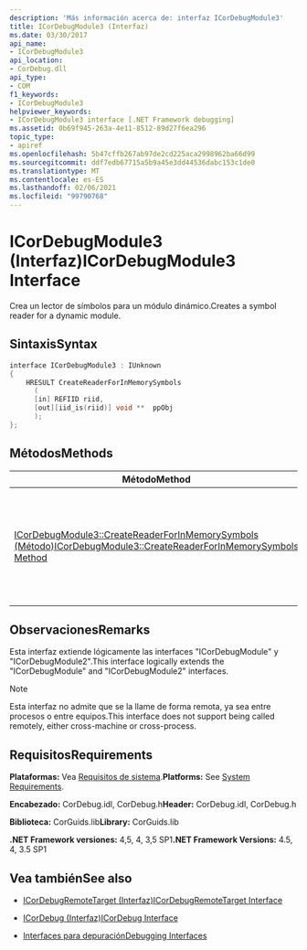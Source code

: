 ```yaml
---
description: 'Más información acerca de: interfaz ICorDebugModule3'
title: ICorDebugModule3 (Interfaz)
ms.date: 03/30/2017
api_name:
- ICorDebugModule3
api_location:
- CorDebug.dll
api_type:
- COM
f1_keywords:
- ICorDebugModule3
helpviewer_keywords:
- ICorDebugModule3 interface [.NET Framework debugging]
ms.assetid: 0b69f945-263a-4e11-8512-89d27f6ea296
topic_type:
- apiref
ms.openlocfilehash: 5b47cffb267ab97de2cd225aca2998962ba66d99
ms.sourcegitcommit: ddf7edb67715a5b9a45e3dd44536dabc153c1de0
ms.translationtype: MT
ms.contentlocale: es-ES
ms.lasthandoff: 02/06/2021
ms.locfileid: "99790768"
---
```

# <a name="icordebugmodule3-interface"></a><span data-ttu-id="92c3f-103">ICorDebugModule3 (Interfaz)</span><span class="sxs-lookup"><span data-stu-id="92c3f-103">ICorDebugModule3 Interface</span></span>

<span data-ttu-id="92c3f-104">Crea un lector de símbolos para un módulo dinámico.</span><span class="sxs-lookup"><span data-stu-id="92c3f-104">Creates a symbol reader for a dynamic module.</span></span>  
  
## <a name="syntax"></a><span data-ttu-id="92c3f-105">Sintaxis</span><span class="sxs-lookup"><span data-stu-id="92c3f-105">Syntax</span></span>  
  
```cpp  
interface ICorDebugModule3 : IUnknown  
{  
    HRESULT CreateReaderForInMemorySymbols  
      (  
      [in] REFIID riid,  
      [out][iid_is(riid)] void **  ppObj  
      );  
};  
```  
  
## <a name="methods"></a><span data-ttu-id="92c3f-106">Métodos</span><span class="sxs-lookup"><span data-stu-id="92c3f-106">Methods</span></span>  
  
|<span data-ttu-id="92c3f-107">Método</span><span class="sxs-lookup"><span data-stu-id="92c3f-107">Method</span></span>|<span data-ttu-id="92c3f-108">Descripción</span><span class="sxs-lookup"><span data-stu-id="92c3f-108">Description</span></span>|  
|------------|-----------------|  
|[<span data-ttu-id="92c3f-109">ICorDebugModule3::CreateReaderForInMemorySymbols (Método)</span><span class="sxs-lookup"><span data-stu-id="92c3f-109">ICorDebugModule3::CreateReaderForInMemorySymbols Method</span></span>](icordebugmodule3-createreaderforinmemorysymbols-method.md)|<span data-ttu-id="92c3f-110">Crea un lector de símbolos (normalmente la [interfaz ISymUnmanagedReader](../diagnostics/isymunmanagedreader-interface.md)) para un módulo dinámico.</span><span class="sxs-lookup"><span data-stu-id="92c3f-110">Creates a symbol reader (typically [ISymUnmanagedReader Interface](../diagnostics/isymunmanagedreader-interface.md)) for a dynamic module.</span></span>|  
  
## <a name="remarks"></a><span data-ttu-id="92c3f-111">Observaciones</span><span class="sxs-lookup"><span data-stu-id="92c3f-111">Remarks</span></span>  

 <span data-ttu-id="92c3f-112">Esta interfaz extiende lógicamente las interfaces "ICorDebugModule" y "ICorDebugModule2".</span><span class="sxs-lookup"><span data-stu-id="92c3f-112">This interface logically extends the "ICorDebugModule" and "ICorDebugModule2" interfaces.</span></span>  
  
> [!NOTE]
> <span data-ttu-id="92c3f-113">Esta interfaz no admite que se la llame de forma remota, ya sea entre procesos o entre equipos.</span><span class="sxs-lookup"><span data-stu-id="92c3f-113">This interface does not support being called remotely, either cross-machine or cross-process.</span></span>  
  
## <a name="requirements"></a><span data-ttu-id="92c3f-114">Requisitos</span><span class="sxs-lookup"><span data-stu-id="92c3f-114">Requirements</span></span>  

 <span data-ttu-id="92c3f-115">**Plataformas:** Vea [Requisitos de sistema](../../get-started/system-requirements.md).</span><span class="sxs-lookup"><span data-stu-id="92c3f-115">**Platforms:** See [System Requirements](../../get-started/system-requirements.md).</span></span>  
  
 <span data-ttu-id="92c3f-116">**Encabezado:** CorDebug.idl, CorDebug.h</span><span class="sxs-lookup"><span data-stu-id="92c3f-116">**Header:** CorDebug.idl, CorDebug.h</span></span>  
  
 <span data-ttu-id="92c3f-117">**Biblioteca:** CorGuids.lib</span><span class="sxs-lookup"><span data-stu-id="92c3f-117">**Library:** CorGuids.lib</span></span>  
  
 <span data-ttu-id="92c3f-118">**.NET Framework versiones:** 4,5, 4, 3,5 SP1</span><span class="sxs-lookup"><span data-stu-id="92c3f-118">**.NET Framework Versions:** 4.5, 4, 3.5 SP1</span></span>
  
## <a name="see-also"></a><span data-ttu-id="92c3f-119">Vea también</span><span class="sxs-lookup"><span data-stu-id="92c3f-119">See also</span></span>

- [<span data-ttu-id="92c3f-120">ICorDebugRemoteTarget (Interfaz)</span><span class="sxs-lookup"><span data-stu-id="92c3f-120">ICorDebugRemoteTarget Interface</span></span>](icordebugremotetarget-interface.md)
- [<span data-ttu-id="92c3f-121">ICorDebug (Interfaz)</span><span class="sxs-lookup"><span data-stu-id="92c3f-121">ICorDebug Interface</span></span>](icordebug-interface.md)

- [<span data-ttu-id="92c3f-122">Interfaces para depuración</span><span class="sxs-lookup"><span data-stu-id="92c3f-122">Debugging Interfaces</span></span>](debugging-interfaces.md)
